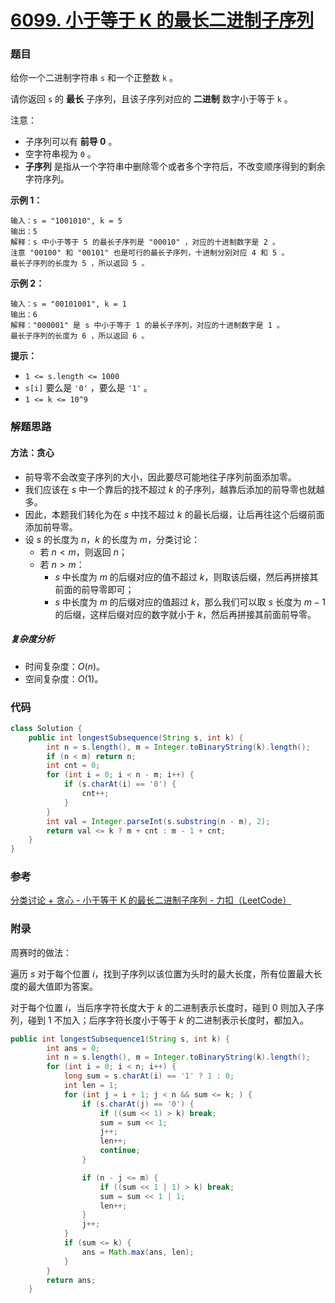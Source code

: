 # [6099. 小于等于 K 的最长二进制子序列](https://leetcode.cn/problems/longest-binary-subsequence-less-than-or-equal-to-k/)

### 题目

给你一个二进制字符串 `s` 和一个正整数 `k` 。

请你返回 `s` 的 **最长** 子序列，且该子序列对应的 **二进制** 数字小于等于 `k` 。

注意：

- 子序列可以有 **前导 0** 。
- 空字符串视为 `0` 。
- **子序列** 是指从一个字符串中删除零个或者多个字符后，不改变顺序得到的剩余字符序列。

 

**示例 1：**

```
输入：s = "1001010", k = 5
输出：5
解释：s 中小于等于 5 的最长子序列是 "00010" ，对应的十进制数字是 2 。
注意 "00100" 和 "00101" 也是可行的最长子序列，十进制分别对应 4 和 5 。
最长子序列的长度为 5 ，所以返回 5 。
```

**示例 2：**

```
输入：s = "00101001", k = 1
输出：6
解释："000001" 是 s 中小于等于 1 的最长子序列，对应的十进制数字是 1 。
最长子序列的长度为 6 ，所以返回 6 。
```

 

**提示：**

- `1 <= s.length <= 1000`
- `s[i]` 要么是 `'0'` ，要么是 `'1'` 。
- `1 <= k <= 10^9`

### 解题思路

#### 方法：贪心

- 前导零不会改变子序列的大小，因此要尽可能地往子序列前面添加零。
- 我们应该在 $s$ 中一个靠后的找不超过 $k$ 的子序列，越靠后添加的前导零也就越多。
- 因此，本题我们转化为在 $s$ 中找不超过 $k$ 的最长后缀，让后再往这个后缀前面添加前导零。
- 设 $s$ 的长度为 $n$，$k$ 的长度为 $m$，分类讨论：
    - 若 $n < m$，则返回 $n$；
    - 若 $n > m$：
        - $s$ 中长度为 $m$ 的后缀对应的值不超过 $k$，则取该后缀，然后再拼接其前面的前导零即可；
        - $s$ 中长度为 $m$ 的后缀对应的值超过 $k$，那么我们可以取 $s$ 长度为 $m - 1$ 的后缀，这样后缀对应的数字就小于 $k$，然后再拼接其前面前导零。

##### 复杂度分析

- 时间复杂度：$O(n)$。
- 空间复杂度：$O(1)$。

### 代码

```java
class Solution {
    public int longestSubsequence(String s, int k) {
        int n = s.length(), m = Integer.toBinaryString(k).length();
        if (n < m) return n;
        int cnt = 0;
        for (int i = 0; i < n - m; i++) {
            if (s.charAt(i) == '0') {
                cnt++;
            }
        }
        int val = Integer.parseInt(s.substring(n - m), 2);
        return val <= k ? m + cnt : m - 1 + cnt;
    }
}
```

### 参考

[分类讨论 + 贪心 - 小于等于 K 的最长二进制子序列 - 力扣（LeetCode）](https://leetcode.cn/problems/longest-binary-subsequence-less-than-or-equal-to-k/solution/fen-lei-tao-lun-tan-xin-by-endlesscheng-vnlx/)

### 附录

周赛时的做法：

遍历 $s$ 对于每个位置 $i$，找到子序列以该位置为头时的最大长度，所有位置最大长度的最大值即为答案。

对于每个位置 $i$，当后序字符长度大于 $k$ 的二进制表示长度时，碰到 $0$ 则加入子序列，碰到 $1$ 不加入；后序字符长度小于等于 $k$ 的二进制表示长度时，都加入。

```java
public int longestSubsequence1(String s, int k) {
        int ans = 0;
        int n = s.length(), m = Integer.toBinaryString(k).length();
        for (int i = 0; i < n; i++) {
            long sum = s.charAt(i) == '1' ? 1 : 0;
            int len = 1;
            for (int j = i + 1; j < n && sum <= k; ) {
                if (s.charAt(j) == '0') {
                    if ((sum << 1) > k) break;
                    sum = sum << 1;
                    j++;
                    len++;
                    continue;
                }

                if (n - j <= m) {
                    if ((sum << 1 | 1) > k) break;
                    sum = sum << 1 | 1;
                    len++;
                }
                j++;
            }
            if (sum <= k) {
                ans = Math.max(ans, len);
            }
        }
        return ans;
    }
```

